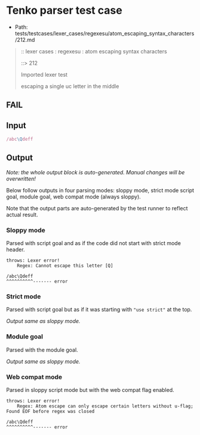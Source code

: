 # Tenko parser test case

- Path: tests/testcases/lexer_cases/regexesu/atom_escaping_syntax_characters/212.md

> :: lexer cases : regexesu : atom escaping syntax characters
>
> ::> 212
>
> Imported lexer test
>
> escaping a single uc letter in the middle

## FAIL

## Input

`````js
/abc\Qdeff
`````

## Output

_Note: the whole output block is auto-generated. Manual changes will be overwritten!_

Below follow outputs in four parsing modes: sloppy mode, strict mode script goal, module goal, web compat mode (always sloppy).

Note that the output parts are auto-generated by the test runner to reflect actual result.

### Sloppy mode

Parsed with script goal and as if the code did not start with strict mode header.

`````
throws: Lexer error!
    Regex: Cannot escape this letter [Q]

/abc\Qdeff
^^^^^^^^^^------- error
`````

### Strict mode

Parsed with script goal but as if it was starting with `"use strict"` at the top.

_Output same as sloppy mode._

### Module goal

Parsed with the module goal.

_Output same as sloppy mode._

### Web compat mode

Parsed in sloppy script mode but with the web compat flag enabled.

`````
throws: Lexer error!
    Regex: Atom escape can only escape certain letters without u-flag; Found EOF before regex was closed

/abc\Qdeff
^^^^^^^^^^------- error
`````


